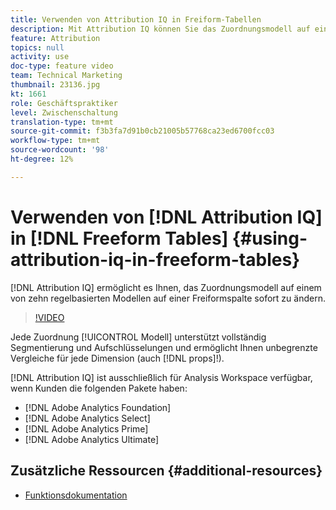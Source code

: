 ```yaml
---
title: Verwenden von Attribution IQ in Freiform-Tabellen
description: Mit Attribution IQ können Sie das Zuordnungsmodell auf einer Freiform-Spalte jederzeit in eines von zehn regelbasierten Modellen ändern.
feature: Attribution
topics: null
activity: use
doc-type: feature video
team: Technical Marketing
thumbnail: 23136.jpg
kt: 1661
role: Geschäftspraktiker
level: Zwischenschaltung
translation-type: tm+mt
source-git-commit: f3b3fa7d91b0cb21005b57768ca23ed6700fcc03
workflow-type: tm+mt
source-wordcount: '98'
ht-degree: 12%

---
```



# Verwenden von [!DNL Attribution IQ] in [!DNL Freeform Tables] {#using-attribution-iq-in-freeform-tables}

[!DNL Attribution IQ] ermöglicht es Ihnen, das   Zuordnungsmodell auf einem von zehn regelbasierten Modellen auf einer   Freiformspalte sofort zu ändern.

>[!VIDEO](https://video.tv.adobe.com/v/23136/?quality=12)

Jede Zuordnung [!UICONTROL Modell] unterstützt vollständig Segmentierung und Aufschlüsselungen und ermöglicht Ihnen unbegrenzte Vergleiche für jede Dimension (auch [!DNL props]!).

[!DNL Attribution IQ] ist ausschließlich für Analysis Workspace verfügbar, wenn Kunden die folgenden Pakete haben:

* [!DNL Adobe Analytics Foundation]
* [!DNL Adobe Analytics Select]
* [!DNL Adobe Analytics Prime]
* [!DNL Adobe Analytics Ultimate]

## Zusätzliche Ressourcen {#additional-resources}

* [Funktionsdokumentation](https://marketing.adobe.com/resources/help/de_DE/analytics/analysis-workspace/attribution.html)
